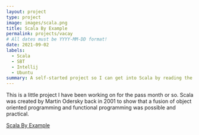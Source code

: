 ```yaml
---
layout: project
type: project
image: images/scala.png
title: Scala By Example
permalink: projects/vacay
# All dates must be YYYY-MM-DD format!
date: 2021-09-02
labels:
  - Scala
  - SBT
  - Intellij
  - Ubuntu
summary: A self-started project so I can get into Scala by reading the book Scala By Example.
---
```


This is a little project I have been working on for the pass month or so. Scala was created by Martin Odersky back in 2001 to show that a fusion of object oriented programming and functional programming was possible and practical. 

<a href="https://github.com/Jonathan-Ma/Scala-By-Example.git"><i class="large github icon"></i>Scala By Example</a>
